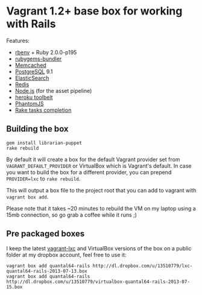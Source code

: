 # Vagrant 1.2+ base box for working with Rails

Features:

* [rbenv](https://github.com/sstephenson/rbenv/) + Ruby 2.0.0-p195
* [rubygems-bundler](https://github.com/mpapis/rubygems-bundler)
* [Memcached](http://memcached.org/)
* [PostgreSQL](http://www.postgresql.org/) 9.1
* [ElasticSearch](http://www.elasticsearch.org/)
* [Redis](http://redis.io/)
* [Node.js](http://nodejs.org/) (for the asset pipeline)
* [heroku toolbelt](https://toolbelt.heroku.com/)
* [PhantomJS](http://phantomjs.org/)
* [Rake tasks completion](https://raw.github.com/calebthompson/dotfiles/master/rake/completion.sh)

## Building the box

```terminal
gem install librarian-puppet
rake rebuild
```

By default it will create a box for the default Vagrant provider set from
`VAGRANT_DEFAULT_PROVIDER` or VirtualBox which is Vagrant's default. In case
you want to build the box for a different provider, you can prepend `PROVIDER=lxc`
to `rake rebuild`.

This will output a box file to the project root that you can add to vagrant with
`vagrant box add`.

Please note that it takes ~20 minutes to rebuild the VM on my laptop using
a 15mb connection, so go grab a coffee while it runs ;)

## Pre packaged boxes

I keep the latest [vagrant-lxc](https://github.com/fgrehm/vagrant-lxc) and VirtualBox
versions of the box on a public folder at my dropbox account, feel free to use it:

```
vagrant box add quantal64-rails http://dl.dropbox.com/u/13510779/lxc-quantal64-rails-2013-07-13.box
vagrant box add quantal64-rails http://dl.dropbox.com/u/13510779/virtualbox-quantal64-rails-2013-07-15.box
```

